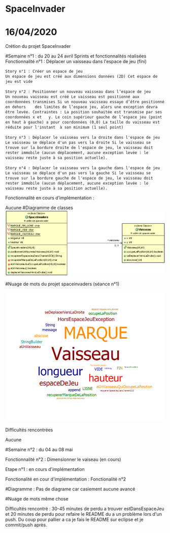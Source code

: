 # SpaceInvader
# 16/04/2020
Crétion du projet SpaceInvader

#Semaine n°1 : du 20 au 24 avril
Sprints et fonctionnalités réalisées
Fonctionnalité n°1 : Déplacer un vaisseau dans l'espace de jeu (fini)

    Story n°1 : Créer un espace de jeu
    Un espace de jeu est créé aux dimensions données (2D) Cet espace de jeu est vide

    Story n°2 : Positionner un nouveau vaisseau dans l’espace de jeu
    Un nouveau vaisseau est créé Le vaisseau est positionné aux coordonnées transmises Si un nouveau vaisseau essaye d’être positionné en dehors  	des limites de l’espace jeu, alors une exception devra être levée. Contraintes : La position souhaitée est transmise par ses coordonnées x et 	y. Le coin supérieur gauche de l’espace jeu (point en haut à gauche) a pour coordonnées (0,0) La taille du vaisseau est réduite pour l'instant 	à son minimum (1 seul point)

    Story n°3 : Déplacer le vaisseau vers la droite dans l'espace de jeu
    Le vaisseau se déplace d'un pas vers la droite Si le vaisseau se trouve sur la bordure droite de l'espace de jeu, le vaisseau doit rester immobile (aucun déplacement, aucune exception levée : le vaisseau reste juste à sa position actuelle).

    Story n°4 : Déplacer le vaisseau vers la gauche dans l'espace de jeu
    Le vaisseau se déplace d'un pas vers la gauche Si le vaisseau se trouve sur la bordure gauche de l'espace de jeu, le vaisseau doit rester immobile (aucun déplacement, aucune exception levée : le vaisseau reste juste à sa position actuelle).

Fonctionnalité en cours d’implémentation :

Aucune
#Diagramme de classes
![Diagrammes de classes de la semaine 1](images/Diagramme_de_classe_S1.gif)


#Nuage de mots du projet spaceinvaders (séance n°1)

![Nuage de mots de la semaine1](images/nuage_de_mots_S1.PNG)


Difficultés rencontrées

Aucune

#Semaine n°2 : du 04 au 08 mai

Fonctionnalité n°2 : Dimensionner le vaiseau (en cours)

Etape n°1	: en cours d'implémentation

Fonctionalité en cour d'implémentation : Fonctionalité n°2

#Diagramme :
Pas de diagrame car casiement aucune avancé

#Nuage de mots 
même chose

Difficultés rencontré :
30-45 minutes de perdu a trouver estDansEspaceJeu et 20 minutes de perdu pour refaire le README du a un problème lors d'un push.
Du coup pour pallier a ca je fais le README sur eclipse et je commit/push après.